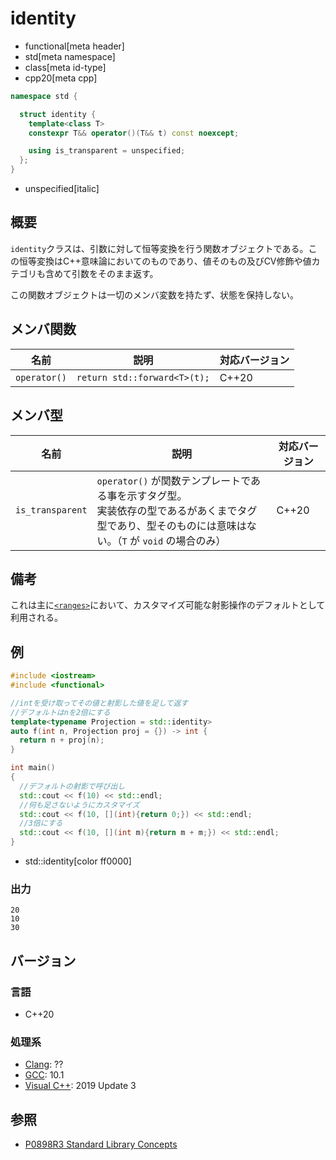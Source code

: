 # identity
* functional[meta header]
* std[meta namespace]
* class[meta id-type]
* cpp20[meta cpp]

```cpp
namespace std {

  struct identity {
    template<class T>
    constexpr T&& operator()(T&& t) const noexcept;

    using is_transparent = unspecified;
  };
}
```
* unspecified[italic]

## 概要

`identity`クラスは、引数に対して恒等変換を行う関数オブジェクトである。この恒等変換はC++意味論においてのものであり、値そのもの及びCV修飾や値カテゴリも含めて引数をそのまま返す。

この関数オブジェクトは一切のメンバ変数を持たず、状態を保持しない。


## メンバ関数

| 名前         | 説明           | 対応バージョン |
|--------------|----------------|----------------|
| `operator()` | `return std​::​forward<T>(t);` | C++20          |


## メンバ型

| 名前                   | 説明                                                                                                                                                       | 対応バージョン |
|------------------------|--------------------------------|----------------|
| `is_transparent`       | `operator()` が関数テンプレートである事を示すタグ型。<br/>実装依存の型であるがあくまでタグ型であり、型そのものには意味はない。（`T` が `void` の場合のみ） | C++20          |

## 備考

これは主に[`<ranges>`](/reference/ranges.md.nolink)において、カスタマイズ可能な射影操作のデフォルトとして利用される。

## 例

```cpp example
#include <iostream>
#include <functional>

//intを受け取ってその値と射影した値を足して返す
//デフォルトはnを2倍にする
template<typename Projection = std::identity>
auto f(int n, Projection proj = {}) -> int {
  return n + proj(n);
}

int main()
{
  //デフォルトの射影で呼び出し
  std::cout << f(10) << std::endl;
  //何も足さないようにカスタマイズ
  std::cout << f(10, [](int){return 0;}) << std::endl;
  //3倍にする
  std::cout << f(10, [](int m){return m + m;}) << std::endl;
}
```
* std::identity[color ff0000]

### 出力
```
20
10
30
```

## バージョン
### 言語
- C++20

### 処理系
- [Clang](/implementation.md#clang): ??
- [GCC](/implementation.md#gcc): 10.1
- [Visual C++](/implementation.md#visual_cpp): 2019 Update 3

## 参照

- [P0898R3 Standard Library Concepts](http://www.open-std.org/jtc1/sc22/wg21/docs/papers/2018/p0898r3.pdf)
